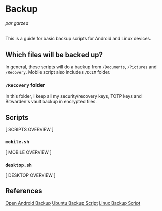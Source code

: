 # Backup
###### par garzea
This is a guide for basic backup scripts for Android and Linux devices.

## Which files will be backed up?
In general, these scripts will do a backup from ```/Documents```, ```/Pictures``` and ```/Recovery```. Mobile script also includes ```/DCIM``` folder.

### ```/Recovery``` folder
In this folder, I keep all my security/recovery keys, TOTP keys and Bitwarden's vault backup in encrypted files.

## Scripts
[ SCRIPTS OVERVIEW ]

### ```mobile.sh```
[ MOBILE OVERVIEW ]

### ```desktop.sh```
[ DESKTOP OVERVIEW ]

## References 
[Open Android Backup](https://github.com/mrrfv/open-android-backup)
[Ubuntu Backup Script](https://ubuntu.com/server/docs/backups-shell-scripts)
[Linux Backup Script](https://medium.com/@fotios.floros/linux-backup-script-1722cc9c2bf6)